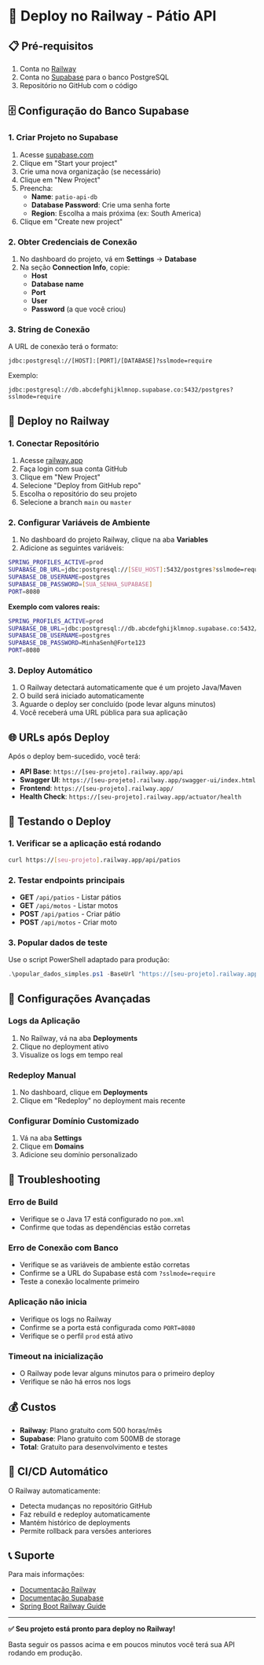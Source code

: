 # 🚀 Deploy no Railway - Pátio API

## 📋 Pré-requisitos

1. Conta no [Railway](https://railway.app)
2. Conta no [Supabase](https://supabase.com) para o banco PostgreSQL
3. Repositório no GitHub com o código

## 🗄️ Configuração do Banco Supabase

### 1. Criar Projeto no Supabase

1. Acesse [supabase.com](https://supabase.com)
2. Clique em "Start your project"
3. Crie uma nova organização (se necessário)
4. Clique em "New Project"
5. Preencha:
   - **Name**: `patio-api-db`
   - **Database Password**: Crie uma senha forte
   - **Region**: Escolha a mais próxima (ex: South America)
6. Clique em "Create new project"

### 2. Obter Credenciais de Conexão

1. No dashboard do projeto, vá em **Settings** → **Database**
2. Na seção **Connection Info**, copie:
   - **Host**
   - **Database name**
   - **Port**
   - **User**
   - **Password** (a que você criou)

### 3. String de Conexão

A URL de conexão terá o formato:
```
jdbc:postgresql://[HOST]:[PORT]/[DATABASE]?sslmode=require
```

Exemplo:
```
jdbc:postgresql://db.abcdefghijklmnop.supabase.co:5432/postgres?sslmode=require
```

## 🚂 Deploy no Railway

### 1. Conectar Repositório

1. Acesse [railway.app](https://railway.app)
2. Faça login com sua conta GitHub
3. Clique em "New Project"
4. Selecione "Deploy from GitHub repo"
5. Escolha o repositório do seu projeto
6. Selecione a branch `main` ou `master`

### 2. Configurar Variáveis de Ambiente

1. No dashboard do projeto Railway, clique na aba **Variables**
2. Adicione as seguintes variáveis:

```bash
SPRING_PROFILES_ACTIVE=prod
SUPABASE_DB_URL=jdbc:postgresql://[SEU_HOST]:5432/postgres?sslmode=require
SUPABASE_DB_USERNAME=postgres
SUPABASE_DB_PASSWORD=[SUA_SENHA_SUPABASE]
PORT=8080
```

**Exemplo com valores reais:**
```bash
SPRING_PROFILES_ACTIVE=prod
SUPABASE_DB_URL=jdbc:postgresql://db.abcdefghijklmnop.supabase.co:5432/postgres?sslmode=require
SUPABASE_DB_USERNAME=postgres
SUPABASE_DB_PASSWORD=MinhaSenh@Forte123
PORT=8080
```

### 3. Deploy Automático

1. O Railway detectará automaticamente que é um projeto Java/Maven
2. O build será iniciado automaticamente
3. Aguarde o deploy ser concluído (pode levar alguns minutos)
4. Você receberá uma URL pública para sua aplicação

## 🌐 URLs após Deploy

Após o deploy bem-sucedido, você terá:

- **API Base**: `https://[seu-projeto].railway.app/api`
- **Swagger UI**: `https://[seu-projeto].railway.app/swagger-ui/index.html`
- **Frontend**: `https://[seu-projeto].railway.app/`
- **Health Check**: `https://[seu-projeto].railway.app/actuator/health`

## 🧪 Testando o Deploy

### 1. Verificar se a aplicação está rodando
```bash
curl https://[seu-projeto].railway.app/api/patios
```

### 2. Testar endpoints principais
- **GET** `/api/patios` - Listar pátios
- **GET** `/api/motos` - Listar motos
- **POST** `/api/patios` - Criar pátio
- **POST** `/api/motos` - Criar moto

### 3. Popular dados de teste
Use o script PowerShell adaptado para produção:
```powershell
.\popular_dados_simples.ps1 -BaseUrl "https://[seu-projeto].railway.app/api"
```

## 🔧 Configurações Avançadas

### Logs da Aplicação
1. No Railway, vá na aba **Deployments**
2. Clique no deployment ativo
3. Visualize os logs em tempo real

### Redeploy Manual
1. No dashboard, clique em **Deployments**
2. Clique em "Redeploy" no deployment mais recente

### Configurar Domínio Customizado
1. Vá na aba **Settings**
2. Clique em **Domains**
3. Adicione seu domínio personalizado

## 🚨 Troubleshooting

### Erro de Build
- Verifique se o Java 17 está configurado no `pom.xml`
- Confirme que todas as dependências estão corretas

### Erro de Conexão com Banco
- Verifique se as variáveis de ambiente estão corretas
- Confirme se a URL do Supabase está com `?sslmode=require`
- Teste a conexão localmente primeiro

### Aplicação não inicia
- Verifique os logs no Railway
- Confirme se a porta está configurada como `PORT=8080`
- Verifique se o perfil `prod` está ativo

### Timeout na inicialização
- O Railway pode levar alguns minutos para o primeiro deploy
- Verifique se não há erros nos logs

## 💰 Custos

- **Railway**: Plano gratuito com 500 horas/mês
- **Supabase**: Plano gratuito com 500MB de storage
- **Total**: Gratuito para desenvolvimento e testes

## 🔄 CI/CD Automático

O Railway automaticamente:
- Detecta mudanças no repositório GitHub
- Faz rebuild e redeploy automaticamente
- Mantém histórico de deployments
- Permite rollback para versões anteriores

## 📞 Suporte

Para mais informações:
- [Documentação Railway](https://docs.railway.app)
- [Documentação Supabase](https://supabase.com/docs)
- [Spring Boot Railway Guide](https://docs.railway.app/guides/java)

---

**✅ Seu projeto está pronto para deploy no Railway!**

Basta seguir os passos acima e em poucos minutos você terá sua API rodando em produção.